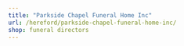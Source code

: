 ```yaml
---
title: "Parkside Chapel Funeral Home Inc"
url: /hereford/parkside-chapel-funeral-home-inc/
shop: funeral directors
---
```


